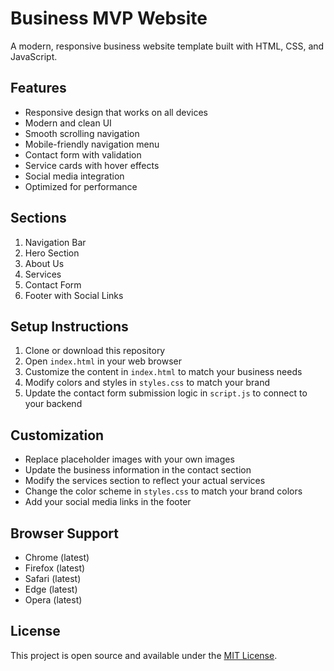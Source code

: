 # Business MVP Website

A modern, responsive business website template built with HTML, CSS, and JavaScript.

## Features

- Responsive design that works on all devices
- Modern and clean UI
- Smooth scrolling navigation
- Mobile-friendly navigation menu
- Contact form with validation
- Service cards with hover effects
- Social media integration
- Optimized for performance

## Sections

1. Navigation Bar
2. Hero Section
3. About Us
4. Services
5. Contact Form
6. Footer with Social Links

## Setup Instructions

1. Clone or download this repository
2. Open `index.html` in your web browser
3. Customize the content in `index.html` to match your business needs
4. Modify colors and styles in `styles.css` to match your brand
5. Update the contact form submission logic in `script.js` to connect to your backend

## Customization

- Replace placeholder images with your own images
- Update the business information in the contact section
- Modify the services section to reflect your actual services
- Change the color scheme in `styles.css` to match your brand colors
- Add your social media links in the footer

## Browser Support

- Chrome (latest)
- Firefox (latest)
- Safari (latest)
- Edge (latest)
- Opera (latest)

## License

This project is open source and available under the [MIT License](LICENSE). 